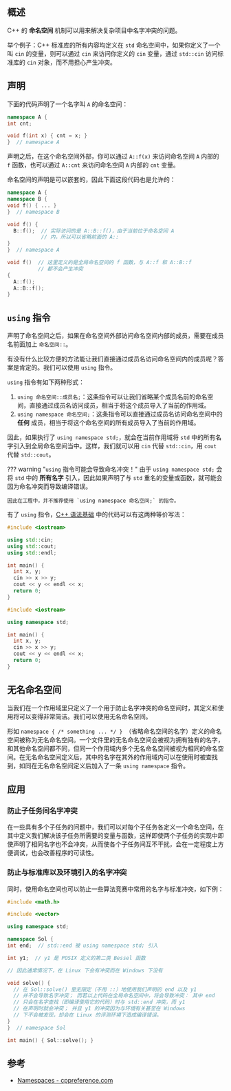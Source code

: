 ## 概述

C++ 的 **命名空间** 机制可以用来解决复杂项目中名字冲突的问题。

举个例子：C++ 标准库的所有内容均定义在 `std` 命名空间中，如果你定义了一个叫 `cin` 的变量，则可以通过 `cin` 来访问你定义的 `cin` 变量，通过 `std::cin` 访问标准库的 `cin` 对象，而不用担心产生冲突。

## 声明

下面的代码声明了一个名字叫 `A` 的命名空间：

```cpp
namespace A {
int cnt;

void f(int x) { cnt = x; }
}  // namespace A
```

声明之后，在这个命名空间外部，你可以通过 `A::f(x)` 来访问命名空间 `A` 内部的 `f` 函数，也可以通过 `A::cnt` 来访问命名空间 `A` 内部的 `cnt` 变量。

命名空间的声明是可以嵌套的，因此下面这段代码也是允许的：

```cpp
namespace A {
namespace B {
void f() { ... }
}  // namespace B

void f() {
  B::f();  // 实际访问的是 A::B::f()，由于当前位于命名空间 A
           // 内，所以可以省略前面的 A::
}
}  // namespace A

void f()  // 这里定义的是全局命名空间的 f 函数，与 A::f 和 A::B::f
          // 都不会产生冲突
{
  A::f();
  A::B::f();
}
```

## `using` 指令

声明了命名空间之后，如果在命名空间外部访问命名空间内部的成员，需要在成员名前面加上 `命名空间::`。

有没有什么比较方便的方法能让我们直接通过成员名访问命名空间内的成员呢？答案是肯定的。我们可以使用 `using` 指令。

`using` 指令有如下两种形式：

1.  `using 命名空间::成员名;`：这条指令可以让我们省略某个成员名前的命名空间，直接通过成员名访问成员，相当于将这个成员导入了当前的作用域。
2.  `using namespace 命名空间;`：这条指令可以直接通过成员名访问命名空间中的 **任何** 成员，相当于将这个命名空间的所有成员导入了当前的作用域。

因此，如果执行了 `using namespace std;`，就会在当前作用域将 `std` 中的所有名字引入到全局命名空间当中。这样，我们就可以用 `cin` 代替 `std::cin`，用 `cout` 代替 `std::cout`。

??? warning "`using` 指令可能会导致命名冲突！"
    由于 `using namespace std;` 会将 `std` 中的 **所有名字** 引入，因此如果声明了与 `std` 重名的变量或函数，就可能会因为命名冲突而导致编译错误。
    
    因此在工程中，并不推荐使用 `using namespace 命名空间;` 的指令。

有了 `using` 指令，[C++ 语法基础](./basic.md#cin-与-cout) 中的代码可以有这两种等价写法：

```cpp
#include <iostream>

using std::cin;
using std::cout;
using std::endl;

int main() {
  int x, y;
  cin >> x >> y;
  cout << y << endl << x;
  return 0;
}
```

```cpp
#include <iostream>

using namespace std;

int main() {
  int x, y;
  cin >> x >> y;
  cout << y << endl << x;
  return 0;
}
```

## 无名命名空间

当我们在一个作用域里只定义了一个用于防止名字冲突的命名空间时，其定义和使用将可以变得非常简洁。我们可以使用无名命名空间。

形如 `namespace { /* something ... */ } `（省略命名空间的名字）定义的命名空间被称为无名命名空间。一个文件里的无名命名空间会被视为拥有独有的名字，和其他命名空间都不同，但同一个作用域内多个无名命名空间被视为相同的命名空间。在无名命名空间定义后，其中的名字在其外的作用域内可以在使用时被查找到，如同在无名命名空间定义后加入了一条 `using namespace` 指令。

## 应用

### 防止子任务间名字冲突

在一些具有多个子任务的问题中，我们可以对每个子任务各定义一个命名空间，在其中定义我们解决该子任务所需要的变量与函数，这样即使两个子任务的实现中即使声明了相同名字也不会冲突，从而使各个子任务间互不干扰，会在一定程度上方便调试，也会改善程序的可读性。

### 防止与标准库以及环境引入的名字冲突

同时，使用命名空间也可以防止一些算法竞赛中常用的名字与标准冲突，如下例：

```cpp
#include <math.h>

#include <vector>

using namespace std;

namespace Sol {
int end;  // std::end 被 using namespace std; 引入

int y1;  // y1 是 POSIX 定义的第二类 Bessel 函数

// 因此通常情况下，在 Linux 下会有冲突而在 Windows 下没有

void solve() {
  // 在 Sol::solve() 里无限定（不用 ::）地使用我们声明的 end 以及 y1
  // 并不会导致名字冲突； 而若以上代码在全局命名空间中，将会导致冲突： 其中 end
  // 只会在名字查找（即编译使用它的代码）时与 std::end 冲突，而 y1
  // 在声明时就会冲突； 并且 y1 的冲突因为与环境有关甚至在 Windows
  // 下不会被发现，却会在 Linux 的评测环境下造成编译错误。
}
}  // namespace Sol

int main() { Sol::solve(); }
```

## 参考

-   [Namespaces - cppreference.com](https://en.cppreference.com/w/cpp/language/namespace)

